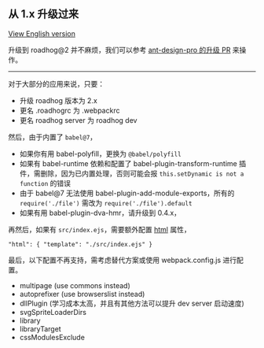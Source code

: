 ## 从 1.x 升级过来

[View English version](./migrate-from-1.x.md)

升级到 roadhog@2 并不麻烦，我们可以参考 [ant-design-pro 的升级 PR](https://github.com/ant-design/ant-design-pro/pull/542) 来操作。

---

对于大部分的应用来说，只要：

* 升级 roadhog 版本为 2.x
* 更名 .roadhogrc 为 .webpackrc
* 更名 roadhog server 为 roadhog dev

然后，由于内置了 `babel@7`，

* 如果你有用 babel-polyfill，更换为 `@babel/polyfill`
* 如果有 babel-runtime 依赖和配置了 babel-plugin-transform-runtime 插件，需删除，因为已内置处理，否则可能会报 `this.setDynamic is not a function` 的错误
* 由于 babel@7 无法使用 babel-plugin-add-module-exports，所有的 `require('./file')` 需改为 `require('./file').default`
* 如果有用 babel-plugin-dva-hmr，请升级到 0.4.x，

再然后，如果有 `src/index.ejs`，需要额外配置 [html](https://github.com/sorrycc/roadhog#html) 属性，

```
"html": { "template": "./src/index.ejs" }
```

最后，以下配置不再支持，需考虑替代方案或使用 webpack.config.js 进行配置。

* multipage (use commons instead)
* autoprefixer (use browserslist instead)
* dllPlugin (学习成本太高，并且有其他方法可以提升 dev server 启动速度)
* svgSpriteLoaderDirs
* library
* libraryTarget
* cssModulesExclude
